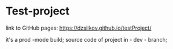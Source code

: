 # Test-project
link to GitHub pages:
https://dzsilkov.github.io/testProject/

it's a prod -mode build;
source code of project in - dev - branch;